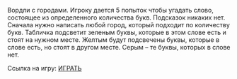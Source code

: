 Вордли с городами. Игроку дается 5 попыток чтобы угадать слово, состоящее из определенного количества букв. Подсказок никаких нет. Сначала нужно написать любой город, который подходит по количеству букв. Табличка подсветит зеленым буквы, которые в этом слове есть и стоят на нужном месте. Желтым будут подсвечены буквы, которые в слове есть, но стоят в другом месте. Серым – те буквы, которых в слове нет.


Ссылка на игру: [ИГРАТЬ]()
